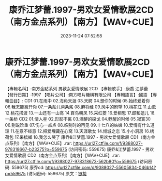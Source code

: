 ﻿---
title: 康乔江梦蕾.1997-男欢女爱情歌展2CD（南方金点系列）【南方】【WAV+CUE】
date: 2023-11-24 07:52:58
categories: WAV车载音乐、镜像
tags: 华语中文
---
# 康乔江梦蕾.1997-男欢女爱情歌展2CD（南方金点系列）【南方】【WAV+CUE】

【專輯名稱】:南方金點系列 男歡女愛情歌展 2CD
【專輯歌手】:康喬 江夢蕾
【發行日期】:1997
【唱片公司】:南方唱片機構有限公司
【專輯語言】:國語
【專輯曲目】:
CD1
01.在雨中
02.海角天涯
03.天鳄
04.想你的时候
05.始终爱着你
06.我怎能离开你
07.一条船儿两条浆
08.麻将经
09.风中的盼望
10.桃花江
11.山歌
12.桃花搭渡
13.一山还有一山高
14.百鸟朝凤
15.采红菱
16.爱相思
17.郎和姐儿
18.一条桥
CD2
01.情人星
02.形影不离
03.酒醉的探戈
04.甦醒的时候
05.寂寞30
06.别说珍重
07.伤心一点点
08.临别时的再见
09.十七八的姑娘
10.爱情有什么道理
11.在意不经意
12.把爱埋藏在心窝
13.天涯歌女
14.倾城之恋
15.小小洞房
16.绣荷包
17.采槟榔
18.我怎么哭了
康乔&江梦蕾.1997 - 男欢女爱情歌展 CD1（南方金点系列）【南方】【WAV+CUE】.rar: https://url27.ctfile.com/f/9388027-978318667-b23275?p=559675
(访问密码: 559675)
康乔&江梦蕾.1997 - 男欢女爱情歌展 CD2（南方金点系列）【南方】【WAV+CUE】.rar: https://url27.ctfile.com/f/9388027-978318673-562b80?p=559675
(访问密码: 559675)
康乔cd: https://url27.ctfile.com/d/9388027-55605834-046b14?p=559675
(访问密码: 559675)
原文：[链接](https://blog.sina.com.cn/s/blog_1647c7e76010313ts.html)